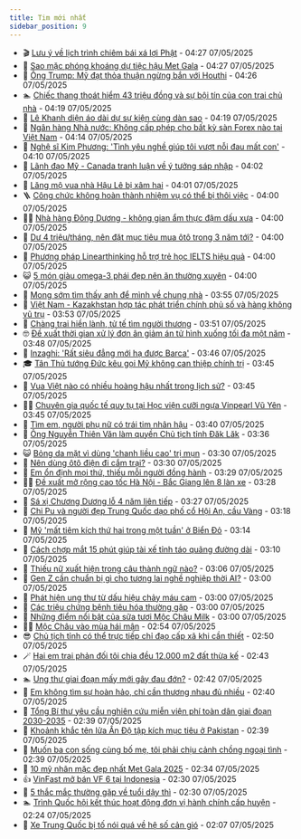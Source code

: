```yaml
---
title: Tim mới nhất
sidebar_position: 9
---
```


<!-- vnexpress-tin-moi-nhat:START -->
- 🎬 [Lưu ý về lịch trình chiêm bái xá lợi Phật](https://vnexpress.net/luu-y-ve-lich-trinh-chiem-bai-xa-loi-phat-4882640.html) - 04:27 07/05/2025
- 🐎 [Sao mặc phóng khoáng dự tiệc hậu Met Gala](https://vnexpress.net/sao-mac-phong-khoang-du-tiec-hau-met-gala-4882663.html) - 04:27 07/05/2025
- 🦍 [Ông Trump: Mỹ đạt thỏa thuận ngừng bắn với Houthi](https://vnexpress.net/ong-trump-my-dat-thoa-thuan-ngung-ban-voi-houthi-4882614.html) - 04:26 07/05/2025
- 🏊 [Chiếc thang thoát hiểm 43 triệu đồng và sự bội tín của con trai chủ nhà](https://vnexpress.net/chiec-thang-thoat-hiem-43-trieu-dong-va-su-boi-tin-cua-con-trai-chu-nha-4882549.html) - 04:19 07/05/2025
- 🎊 [Lê Khanh diện áo dài dự sự kiện cùng dàn sao](https://vnexpress.net/le-khanh-dien-ao-dai-du-su-kien-cung-dan-sao-4882608.html) - 04:19 07/05/2025
- 🎃 [Ngân hàng Nhà nước: Không cấp phép cho bất kỳ sàn Forex nào tại Việt Nam](https://vnexpress.net/ngan-hang-nha-nuoc-khong-cap-phep-cho-bat-ky-san-forex-nao-tai-viet-nam-4882559.html) - 04:14 07/05/2025
- 🧰 [Nghệ sĩ Kim Phương: &#39;Tình yêu nghề giúp tôi vượt nỗi đau mất con&#39;](https://vnexpress.net/nghe-si-kim-phuong-tinh-yeu-nghe-giup-toi-vuot-noi-dau-mat-con-4881896.html) - 04:10 07/05/2025
- 🔭 [Lãnh đạo Mỹ - Canada tranh luận về ý tưởng sáp nhập](https://vnexpress.net/lanh-dao-my-canada-tranh-luan-ve-y-tuong-sap-nhap-4882533.html) - 04:02 07/05/2025
- 🫶 [Lăng mộ vua nhà Hậu Lê bị xâm hại](https://vnexpress.net/lang-mo-vua-nha-hau-le-bi-xam-hai-4882649.html) - 04:01 07/05/2025
- 🪜 [Công chức không hoàn thành nhiệm vụ có thể bị thôi việc](https://vnexpress.net/cong-chuc-khong-hoan-thanh-nhiem-vu-co-the-bi-thoi-viec-4882584.html) - 04:00 07/05/2025
- 👨‍🏫 [Nhà hàng Đông Dương - không gian ẩm thực đậm dấu xưa](https://vnexpress.net/nha-hang-dong-duong-khong-gian-am-thuc-dam-dau-xua-4882658.html) - 04:00 07/05/2025
- 🎊 [Dư 4 triệu/tháng, nên đặt mục tiêu mua ôtô trong 3 năm tới?](https://vnexpress.net/du-4-trieu-thang-nen-dat-muc-tieu-mua-oto-trong-3-nam-toi-4882638.html) - 04:00 07/05/2025
- 🎊 [Phương pháp Linearthinking hỗ trợ trẻ học IELTS hiệu quả](https://vnexpress.net/phuong-phap-linearthinking-ho-tro-tre-hoc-ielts-hieu-qua-4882622.html) - 04:00 07/05/2025
- 😺 [5 món giàu omega-3 phái đẹp nên ăn thường xuyên](https://vnexpress.net/5-mon-giau-omega-3-phai-dep-nen-an-thuong-xuyen-4882613.html) - 04:00 07/05/2025
- 🐘 [Mong sớm tìm thấy anh để mình về chung nhà](https://vnexpress.net/mong-som-tim-thay-anh-de-minh-ve-chung-nha-4881213.html) - 03:55 07/05/2025
- 🌁 [Việt Nam - Kazakhstan hợp tác phát triển chính phủ số và hàng không vũ trụ](https://vnexpress.net/viet-nam-kazakhstan-hop-tac-phat-trien-chinh-phu-so-va-hang-khong-vu-tru-4882655.html) - 03:53 07/05/2025
- 🐲 [Chàng trai hiền lành, tử tế tìm người thương](https://vnexpress.net/chang-trai-hien-lanh-tu-te-tim-nguoi-thuong-4881507.html) - 03:51 07/05/2025
- 🤓 [Đề xuất thời gian xử lý đơn ân giảm án tử hình xuống tối đa một năm](https://vnexpress.net/de-xuat-thoi-gian-xu-ly-don-an-giam-an-tu-hinh-xuong-toi-da-mot-nam-4881685.html) - 03:48 07/05/2025
- 💪 [Inzaghi: &#39;Rất siêu đẳng mới hạ được Barca&#39;](https://vnexpress.net/inzaghi-rat-sieu-dang-moi-ha-duoc-barca-4882609.html) - 03:46 07/05/2025
- 🎓 [Tân Thủ tướng Đức kêu gọi Mỹ không can thiệp chính trị](https://vnexpress.net/tan-thu-tuong-duc-keu-goi-my-khong-can-thiep-chinh-tri-4882544.html) - 03:45 07/05/2025
- 🫣 [Vua Việt nào có nhiều hoàng hậu nhất trong lịch sử?](https://vnexpress.net/crossword-giai-o-chu-o-chu-vua-viet-nao-co-nhieu-hoang-hau-nhat-trong-lich-su-4882635.html) - 03:45 07/05/2025
- 🧑‍💻 [Chuyên gia quốc tế quy tụ tại Học viện cưỡi ngựa Vinpearl Vũ Yên](https://vnexpress.net/chuyen-gia-quoc-te-quy-tu-tai-hoc-vien-cuoi-ngua-vinpearl-vu-yen-4882594.html) - 03:45 07/05/2025
- 🐲 [Tìm em, người phụ nữ có trái tim nhân hậu](https://vnexpress.net/tim-em-nguoi-phu-nu-co-trai-tim-nhan-hau-4881508.html) - 03:40 07/05/2025
- 🌝 [Ông Nguyễn Thiên Văn làm quyền Chủ tịch tỉnh Đăk Lăk](https://vnexpress.net/ong-nguyen-thien-van-lam-quyen-chu-tich-tinh-dak-lak-4882637.html) - 03:36 07/05/2025
- 😺 [Bỏng da mặt vì dùng &#39;chanh liều cao&#39; trị mụn](https://vnexpress.net/bong-da-mat-vi-dung-chanh-lieu-cao-tri-mun-4882576.html) - 03:30 07/05/2025
- 🐎 [Nên dùng ôtô điện đi cắm trại?](https://vnexpress.net/nen-dung-oto-dien-di-cam-trai-4882586.html) - 03:30 07/05/2025
- 🎡 [Em ổn định mọi thứ, thiếu mỗi người đồng hành](https://vnexpress.net/em-on-dinh-moi-thu-thieu-moi-nguoi-dong-hanh-4881512.html) - 03:29 07/05/2025
- 👨‍🏫 [Đề xuất mở rộng cao tốc Hà Nội - Bắc Giang lên 8 làn xe](https://vnexpress.net/de-xuat-mo-rong-cao-toc-ha-noi-bac-giang-len-8-lan-xe-4882425.html) - 03:28 07/05/2025
- 🦆 [Sá xị Chương Dương lỗ 4 năm liên tiếp](https://vnexpress.net/sa-xi-chuong-duong-lo-4-nam-lien-tiep-4882618.html) - 03:27 07/05/2025
- 🚦 [Chi Pu và người đẹp Trung Quốc dạo phố cổ Hội An, cầu Vàng](https://vnexpress.net/chi-pu-va-nguoi-dep-trung-quoc-dao-pho-co-hoi-an-cau-vang-4882570.html) - 03:18 07/05/2025
- 💫 [Mỹ &#39;mất tiêm kích thứ hai trong một tuần&#39; ở Biển Đỏ](https://vnexpress.net/my-mat-tiem-kich-thu-hai-trong-mot-tuan-o-bien-do-4882595.html) - 03:14 07/05/2025
- 🎉 [Cách chợp mắt 15 phút giúp tài xế tỉnh táo quãng đường dài](https://vnexpress.net/cach-chop-mat-15-phut-giup-tai-xe-tinh-tao-quang-duong-dai-4882250.html) - 03:10 07/05/2025
- 🌋 [Thiếu nữ xuất hiện trong câu thành ngữ nào?](https://vnexpress.net/duoi-hinh-bat-chu-thanh-ngu-tuc-ngu-thieu-nu-xuat-hien-trong-cau-thanh-ngu-nao-4880154.html) - 03:06 07/05/2025
- 🤖 [Gen Z cần chuẩn bị gì cho tương lai nghề nghiệp thời AI?](https://vnexpress.net/gen-z-can-chuan-bi-gi-cho-tuong-lai-nghe-nghiep-thoi-ai-4882601.html) - 03:00 07/05/2025
- 🦏 [Phát hiện ung thư từ dấu hiệu chảy máu cam](https://vnexpress.net/phat-hien-ung-thu-tu-dau-hieu-chay-mau-cam-4882599.html) - 03:00 07/05/2025
- 🦩 [Các triệu chứng bệnh tiêu hóa thường gặp](https://vnexpress.net/cac-trieu-chung-benh-tieu-hoa-thuong-gap-4882577.html) - 03:00 07/05/2025
- 👺 [Những điểm nổi bật của sữa tươi Mộc Châu Milk](https://vnexpress.net/nhung-diem-noi-bat-cua-sua-tuoi-moc-chau-milk-4882064.html) - 03:00 07/05/2025
- 🧑‍🏫 [Mộc Châu vào mùa hái mận](https://vnexpress.net/moc-chau-vao-mua-hai-man-4881740.html) - 02:54 07/05/2025
- 😎 [Chủ tịch tỉnh có thể trực tiếp chỉ đạo cấp xã khi cần thiết](https://vnexpress.net/chu-tich-tinh-co-the-truc-tiep-chi-dao-cap-xa-khi-can-thiet-4882604.html) - 02:50 07/05/2025
- 🪄 [Hai em trai phản đối tôi chia đều 12.000 m2 đất thừa kế](https://vnexpress.net/thua-ke-the-vi-theo-phap-luat-hai-em-trai-phan-doi-toi-chia-deu-12-000-m2-dat-thua-ke-4882540.html) - 02:43 07/05/2025
- 🏊 [Ung thư giai đoạn mấy mới gây đau đớn?](https://vnexpress.net/ung-thu-giai-doan-may-moi-gay-dau-don-4881699.html) - 02:42 07/05/2025
- 💃 [Em không tìm sự hoàn hảo, chỉ cần thương nhau đủ nhiều](https://vnexpress.net/em-khong-tim-su-hoan-hao-chi-can-thuong-nhau-du-nhieu-4880060.html) - 02:40 07/05/2025
- 🦆 [Tổng Bí thư yêu cầu nghiên cứu miễn viện phí toàn dân giai đoạn 2030-2035](https://vnexpress.net/tong-bi-thu-yeu-cau-nghien-cuu-mien-vien-phi-toan-dan-giai-doan-2030-2035-4882591.html) - 02:39 07/05/2025
- 🎊 [Khoảnh khắc tên lửa Ấn Độ tập kích mục tiêu ở Pakistan](https://vnexpress.net/khoanh-khac-ten-lua-an-do-tap-kich-muc-tieu-o-pakistan-4882541.html) - 02:39 07/05/2025
- 👺 [Muốn ba con sống cùng bố mẹ, tôi phải chịu cảnh chồng ngoại tình](https://vnexpress.net/muon-ba-con-song-cung-bo-me-toi-phai-chiu-canh-chong-ngoai-tinh-4882546.html) - 02:39 07/05/2025
- 🎡 [10 mỹ nhân mặc đẹp nhất Met Gala 2025](https://vnexpress.net/10-my-nhan-mac-dep-nhat-met-gala-2025-4882431.html) - 02:34 07/05/2025
- 👍 [VinFast mở bán VF 6 tại Indonesia](https://vnexpress.net/vinfast-mo-ban-vf-6-tai-indonesia-4882587.html) - 02:30 07/05/2025
- 🐎 [5 thắc mắc thường gặp về tuổi dậy thì](https://vnexpress.net/5-thac-mac-thuong-gap-ve-tuoi-day-thi-4882218.html) - 02:30 07/05/2025
- 🏊 [Trình Quốc hội kết thúc hoạt động đơn vị hành chính cấp huyện](https://vnexpress.net/trinh-quoc-hoi-ket-thuc-hoat-dong-don-vi-hanh-chinh-cap-huyen-4882558.html) - 02:24 07/05/2025
- 🦩 [Xe Trung Quốc bị tố nói quá về hệ số cản gió](https://vnexpress.net/xe-trung-quoc-bi-to-noi-qua-ve-he-so-can-gio-4882539.html) - 02:07 07/05/2025<!-- vnexpress-tin-moi-nhat:END -->
